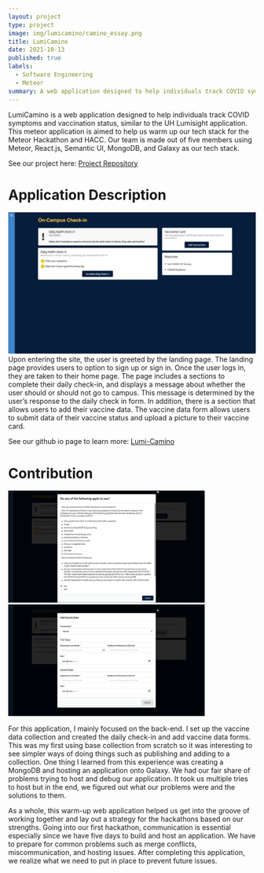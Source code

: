 ```yaml
---
layout: project
type: project
image: img/lumicamino/camino_essay.png
title: LumiCamino
date: 2021-10-13
published: true
labels:
  - Software Engineering
  - Meteor
summary: A web application designed to help individuals track COVID symptoms and vaccination status.
---
```

LumiCamino is a web application designed to help individuals track COVID symptoms and vaccination status, similar to the UH Lumisight application. This meteor application is aimed to help us warm up our tech stack for the Meteor Hackathon and HACC. Our team is made out of five members using Meteor, React.js, Semantic UI, MongoDB, and Galaxy as our tech stack.

See our project here:  <a href="https://github.com/HACC-Camino/HACC-Camino" target="_blank">Project Repository</a>

# Application Description
<img class="img-fluid" src="/img/lumicamino/home-page.png">
Upon entering the site, the user is greeted by the landing page. The landing page provides users to option to sign up or sign in.
Once the user logs in, they are taken to their home page. The page includes a sections to complete their daily check-in, and displays a message about whether the user should or should not go to campus.
This message is determined by the user’s response to the daily check in form.
In addition, there is a section that allows users to add their vaccine data. The vaccine data form allows users to submit data of their vaccine status and upload a picture to their vaccine card.

See our github io page to learn more: <a href="https://hacc-camino.github.io/projects/lumi-camino.html" target="_blank">Lumi-Camino</a>

# Contribution

<div class="text-center p-4">
  <img width="400px" src="/img/lumicamino/daily-check-in.png" class="img-thumbnail" >
  <img width="400px" src="/img/lumicamino/vaccination-data.png" class="img-thumbnail" >
</div>

For this application, I mainly focused on the back-end. I set up the vaccine data collection and created the daily check-in and add vaccine data forms. This was my first using base collection from scratch so it was interesting to see simpler ways of doing things such as publishing and adding to a collection. One thing I learned from this experience was creating a MongoDB and hosting an application onto Galaxy. We had our fair share of problems trying to host and debug our application. It took us multiple tries to host but in the end, we figured out what our problems were and the solutions to them.

As a whole, this warm-up web application helped us get into the groove of working together and lay out a strategy for the hackathons based on our strengths. Going into our first hackathon, communication is essential especially since we have five days to build and host an application. We have to prepare for common problems such as merge conflicts, miscommunication, and hosting issues. After completing this application, we realize what we need to put in place to prevent future issues.
